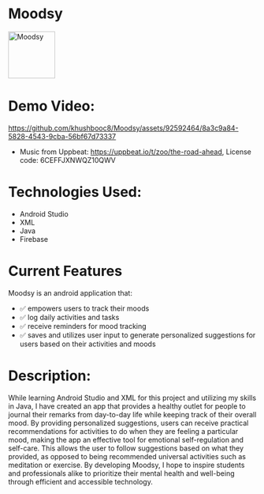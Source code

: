# Moodsy
<img width="95" alt="Moodsy" src="https://github.com/khushbooc8/Moodsy/assets/92592464/83573532-aa30-4fc6-adde-831b95c13d13">

# Demo Video: 

https://github.com/khushbooc8/Moodsy/assets/92592464/8a3c9a84-5828-4543-9cba-56bf67d73337
- Music from Uppbeat: https://uppbeat.io/t/zoo/the-road-ahead, License code: 6CEFFJXNWQZ10QWV


# Technologies Used: 
- Android Studio
- XML
- Java
- Firebase

# Current Features
Moodsy is an android application that:
- ✅ empowers users to track their moods
- ✅ log daily activities and tasks
- ✅ receive reminders for mood tracking
- ✅ saves and utilizes user input to generate personalized suggestions for users based on their activities and moods

# Description:
While learning Android Studio and XML for this project and utilizing my skills in Java, I have created an app that provides a healthy outlet for people to journal their remarks from day-to-day life while keeping track of their overall mood. By providing personalized suggestions, users can receive practical recommendations for activities to do when they are feeling a particular mood, making the app an effective tool for emotional self-regulation and self-care. This allows the user to follow suggestions based on what they provided, as opposed to being recommended universal activities such as meditation or exercise. By developing Moodsy, I hope to inspire students and professionals alike to prioritize their mental health and well-being through efficient and accessible technology.
